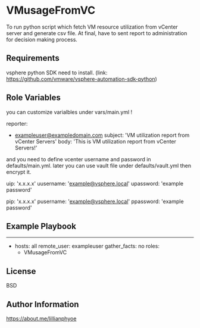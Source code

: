 VMusageFromVC
=============

To run python script which fetch VM resource utilization from vCenter server and generate csv file. At final, have to sent report to administration for decision making process.

Requirements
------------

vsphere python SDK need to install. (link: https://github.com/vmware/vsphere-automation-sdk-python)

Role Variables
--------------
you can customize varialbles under vars/main.yml !

reporter: 
   - exampleuser@exampledomain.com
subject: 'VM utilization report from vCenter Servers'
body: 'This is VM utilization report from vCenter Servers!'

and you need to define vcenter username and password in defaults/main.yml. later you can use vault file under defaults/vault.yml then encrypt it.

uip: 'x.x.x.x'
uusername: 'example@vsphere.local'
upassword: 'example password'

pip: 'x.x.x.x'
pusername: 'example@vsphere.local'
ppassword: 'example password'

Example Playbook
----------------
   ---
   - hosts: all
     remote_user: exampleuser
     gather_facts: no
     roles:
       - VMusageFromVC

License
-------

BSD

Author Information
------------------

https://about.me/lillianphyoe
